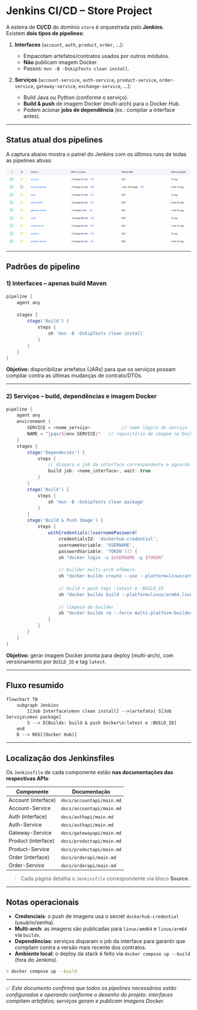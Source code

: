 # Jenkins CI/CD – Store Project

A esteira de **CI/CD** do domínio `store` é orquestrada pelo **Jenkins**.  
Existem **dois tipos de pipelines**:

1) **Interfaces** (`account`, `auth`, `product`, `order`, …):  
   - Empacotam artefatos/contratos usados por outros módulos.  
   - **Não** publicam imagem Docker.  
   - Passos: `mvn -B -DskipTests clean install`.

2) **Serviços** (`account-service`, `auth-service`, `product-service`, `order-service`, `gateway-service`, `exchange-service`, …):  
   - Build Java ou Python (conforme o serviço).  
   - **Build & push** de imagem Docker (multi-arch) para o Docker Hub.  
   - Podem acionar **jobs de dependência** (ex.: compilar a interface antes).

---

## Status atual dos pipelines

A captura abaixo mostra o painel do Jenkins com os últimos runs de todas as pipelines ativas:

![Jenkins Pipelines](../img/Jenkins.png)

---

## Padrões de pipeline

### 1) Interfaces – apenas build Maven

```groovy
pipeline {
    agent any

    stages {
        stage('Build') {
            steps {
                sh 'mvn -B -DskipTests clean install'
            }
        }
    }
}
```

**Objetivo:** disponibilizar artefatos (JARs) para que os serviços possam compilar contra as últimas mudanças de contrato/DTOs.

---

### 2) Serviços – build, dependências e imagem Docker

```groovy
pipeline {
    agent any
    environment {
        SERVICE = <nome_serviço>            // nome lógico do serviço
        NAME = "jpqv/${env.SERVICE}"   // repositório de imagem no Docker Hub
    }
    stages {
        stage('Dependecies') {
            steps {
                // dispara o job da interface correspondente e aguarda concluir
                build job: <nome_interface>, wait: true
            }
        }
        stage('Build') { 
            steps {
                sh 'mvn -B -DskipTests clean package'
            }
        }      
        stage('Build & Push Image') {
            steps {
                withCredentials([usernamePassword(
                    credentialsId: 'dockerhub-credential',
                    usernameVariable: 'USERNAME',
                    passwordVariable: 'TOKEN')]) {
                    sh "docker login -u $USERNAME -p $TOKEN"

                    // builder multi-arch efêmero
                    sh "docker buildx create --use --platform=linux/arm64,linux/amd64 --node multi-platform-builder-${env.SERVICE} --name multi-platform-builder-${env.SERVICE}"

                    // build + push tags :latest e :BUILD_ID
                    sh "docker buildx build --platform=linux/arm64,linux/amd64 --push --tag ${env.NAME}:latest --tag ${env.NAME}:${env.BUILD_ID} -f DockerFile ."

                    // limpeza do builder
                    sh "docker buildx rm --force multi-platform-builder-${env.SERVICE}"
                }
            }
        }
    }
}
```

**Objetivo:** gerar imagem Docker pronta para deploy (multi-arch), com versionamento por `BUILD_ID` e tag `latest`.

---

## Fluxo resumido

```mermaid
flowchart TB
    subgraph Jenkins
        I[Job Interface\nmvn clean install] -->|artefato| S[Job Serviço\nmvn package]
        S --> D[Buildx: build & push Docker\n:latest e :BUILD_ID]
    end
    D --> REG[(Docker Hub)]
```

---

## Localização dos Jenkinsfiles

Os `Jenkinsfile` de cada componente estão **nas documentações das respectivas APIs**:

| Componente         | Documentação                                |
|--------------------|----------------------------------------------|
| Account (interface)| `docs/accountapi/main.md`                        |
| Account-Service    | `docs/accountapi/main.md`                        |
| Auth (interface)   | `docs/authapi/main.md`                           |
| Auth-Service       | `docs/authapi/main.md`                           |
| Gateway-Service    | `docs/gatewayapi/main.md`                        |
| Product (interface)| `docs/productapi/main.md`                        |
| Product-Service    | `docs/productapi/main.md`                        |
| Order (interface)  | `docs/orderapi/main.md`                          |
| Order-Service      | `docs/orderapi/main.md`                          |

> Cada página detalha o `Jenkinsfile` correspondente via bloco **Source**.

---

## Notas operacionais

- **Credenciais**: o push de imagens usa o secret `dockerhub-credential` (usuário/senha).  
- **Multi-arch**: as imagens são publicadas para `linux/amd64` e `linux/arm64` via `buildx`.  
- **Dependências**: serviços disparam o job da interface para garantir que compilam contra a versão mais recente dos contratos.  
- **Ambiente local**: o deploy da stack é feito via `docker compose up --build` (fora do Jenkins).

```bash
> docker compose up --build
```

---

✅ *Este documento confirma que todos os pipelines necessários estão configurados e operando conforme o desenho do projeto: interfaces compilam artefatos; serviços geram e publicam imagens Docker.*
